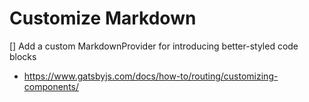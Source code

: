 # Customize Markdown

[] Add a custom MarkdownProvider for introducing better-styled code blocks
   - https://www.gatsbyjs.com/docs/how-to/routing/customizing-components/
